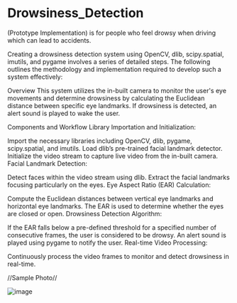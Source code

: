 # Drowsiness_Detection
(Prototype Implementation) is for people who feel drowsy when driving which can lead to accidents.


Creating a drowsiness detection system using OpenCV, dlib, scipy.spatial, imutils, and pygame involves a series of detailed steps. The following outlines the methodology and implementation required to develop such a system effectively:

Overview
This system utilizes the in-built camera to monitor the user's eye movements and determine drowsiness by calculating the Euclidean distance between specific eye landmarks. If drowsiness is detected, an alert sound is played to wake the user.

Components and Workflow
Library Importation and Initialization:

Import the necessary libraries including OpenCV, dlib, pygame, scipy.spatial, and imutils.
Load dlib’s pre-trained facial landmark detector.
Initialize the video stream to capture live video from the in-built camera.
Facial Landmark Detection:

Detect faces within the video stream using dlib.
Extract the facial landmarks focusing particularly on the eyes.
Eye Aspect Ratio (EAR) Calculation:

Compute the Euclidean distances between vertical eye landmarks and horizontal eye landmarks.
The EAR is used to determine whether the eyes are closed or open.
Drowsiness Detection Algorithm:

If the EAR falls below a pre-defined threshold for a specified number of consecutive frames, the user is considered to be drowsy.
An alert sound is played using pygame to notify the user.
Real-time Video Processing:

Continuously process the video frames to monitor and detect drowsiness in real-time.


//Sample Photo//

![image](https://github.com/prabhintern/Drowsiness_Detection/assets/141141575/1d4a0efb-fb26-4ae4-84b5-bafc08b90905)


